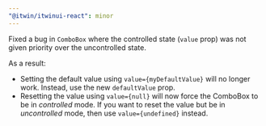 ```yaml
---
"@itwin/itwinui-react": minor
---
```


Fixed a bug in `ComboBox` where the controlled state (`value` prop) was not given priority over the uncontrolled state.

As a result:
* Setting the default value using `value={myDefaultValue}` will no longer work. Instead, use the new `defaultValue` prop.
* Resetting the value using `value={null}` will now force the ComboBox to be in *controlled* mode. If you want to reset the value but be in *uncontrolled* mode, then use `value={undefined}` instead.
